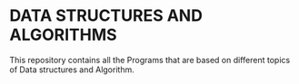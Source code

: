 # DATA STRUCTURES AND ALGORITHMS
This repository contains all the Programs that are based on different topics of Data structures and Algorithm.
